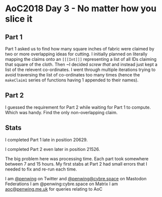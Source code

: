 # AoC2018 Day 3 - No matter how you slice it

## Part 1
Part 1 asked us to find how many square inches of fabric were claimed by two or more overlapping ideas for cutting. I initially planned on literally mapping the claims onto an `[[[Int]]]` representing a list of all IDs claiming that square of the cloth. Then ~I decided _screw that_ and instead just kept a list of the relevent co-ordinates. I went through multiple iterations trying to avoid traversing the list of co-ordinates too many times (hence the `makeClaim1` series of functions having 1 appended to their names). 

## Part 2
I guessed the requirement for Part 2 while waiting for Part 1 to compute. Which was handy. Find the only non-overlapping claim.


## Stats
I completed Part 1 late in position 20629.

I completed Part 2 even later in position 21526.

The big problem here was processing time. Each part took somewhere between 7 and 15 hours. My first stabs at Part 2 had small errors that I needed to fix and re-run each time.


I am [@penwing](https://www.twitter.com/penwing) on Twitter and [@penwing@cybre.space](https://cybre.space//@penwing) on Mastodon Federations
I am @penwing:cybre.space on Matrix
I am aoc@penwing.me.uk for queries relating to AoC
